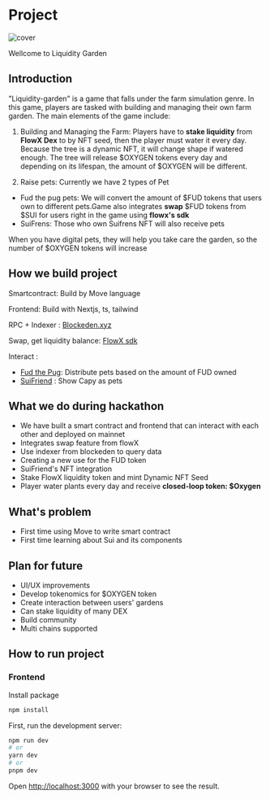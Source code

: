 # Project

![cover](https://github.com/vinhyenvodoi98/Liquidity-garden/blob/main/images/cover.png)

Wellcome to Liquidity Garden

## Introduction
"Liquidity-garden" is a game that falls under the farm simulation genre. In this game, players are tasked with building and managing their own farm garden. The main elements of the game include:

1. Building and Managing the Farm: Players have to **stake liquidity** from **FlowX Dex** to by NFT seed, then the player must water it every day. Because the tree is a dynamic NFT, it will change shape if watered enough. The tree will release $OXYGEN tokens every day and depending on its lifespan, the amount of $OXYGEN will be different.

2. Raise pets: Currently we have 2 types of Pet
- Fud the pug pets: We will convert the amount of $FUD tokens that users own to different pets.Game also integrates **swap** $FUD tokens from $SUI for users right in the game using **flowx's sdk**
- SuiFrens: Those who own Suifrens NFT will also receive pets

When you have digital pets, they will help you take care the garden, so the number of $OXYGEN tokens will increase

## How we build project

Smartcontract: Build by Move language

Frontend: Build with Nextjs, ts, tailwind

RPC + Indexer : [Blockeden.xyz](https://blockeden.xyz/docs/sui/sui-overflow/)

Swap, get liquidity balance: [FlowX sdk](https://www.npmjs.com/package/@flowx-pkg/ts-sdk?activeTab=readme)

Interact :
  - [Fud the Pug](https://fudthepug.com/): Distribute pets based on the amount of FUD owned
  - [SuiFriend](https://suifrens.com/) : Show Capy as pets

## What we do during hackathon

- We have built a smart contract and frontend that can interact with each other and deployed on mainnet
- Integrates swap feature from flowX
- Use indexer from blockeden to query data
- Creating a new use for the FUD token
- SuiFriend's NFT integration
- Stake FlowX liquidity token and mint Dynamic NFT Seed
- Player water plants every day and receive **closed-loop token: $Oxygen**

## What's problem

- First time using Move to write smart contract
- First time learning about Sui and its components

## Plan for future

- UI/UX improvements
- Develop tokenomics for $OXYGEN token
- Create interaction between users' gardens
- Can stake liquidity of many DEX
- Build community
- Multi chains supported

## How to run project

### Frontend
Install package
```bash
npm install
```

First, run the development server:

```bash
npm run dev
# or
yarn dev
# or
pnpm dev
```

Open [http://localhost:3000](http://localhost:3000) with your browser to see the result.
